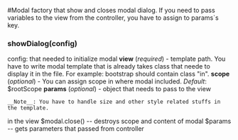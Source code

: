 #Modal
  factory that show and closes modal dialog. If you need to pass variables to the view from the controller, you have to assign to params`s key.

### showDialog(__config__) 
  config: that needed to initialize modal
    __view__ (_required_) - template path. You have to write modal template that is already takes class that neede to display it in the file.
      For example: bootstrap should contain class "in".
    __scope__ (_optional_) - You can assign scope in where modal included. _Default_: $rootScope
    __params__ (_optional_) - object that needs to pass to the view

    __Note__: You have to handle size and other style related stuffs in the template.

  in the view
    $modal.close() -- destroys scope and content of modal
    $params -- gets parameters that passed from controller
